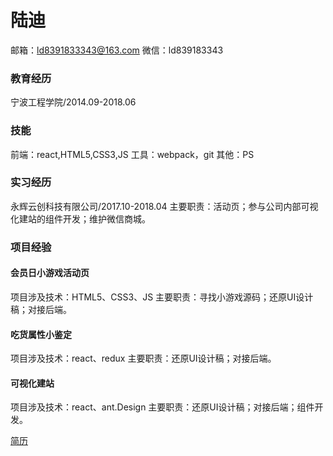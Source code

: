 # 陆迪
邮箱：ld8391833343@163.com
微信：ld839183343



### 教育经历

宁波工程学院/2014.09-2018.06

### 技能

前端：react,HTML5,CSS3,JS
工具：webpack，git
其他：PS

### 实习经历

永辉云创科技有限公司/2017.10-2018.04
主要职责：活动页；参与公司内部可视化建站的组件开发；维护微信商城。

### 项目经验

#### 会员日小游戏活动页
项目涉及技术：HTML5、CSS3、JS
主要职责：寻找小游戏源码；还原UI设计稿；对接后端。

#### 吃货属性小鉴定
项目涉及技术：react、redux
主要职责：还原UI设计稿；对接后端。

#### 可视化建站
项目涉及技术：react、ant.Design
主要职责：还原UI设计稿；对接后端；组件开发。


[简历](https://sarusama.github.io/resume/html/resume.html)


